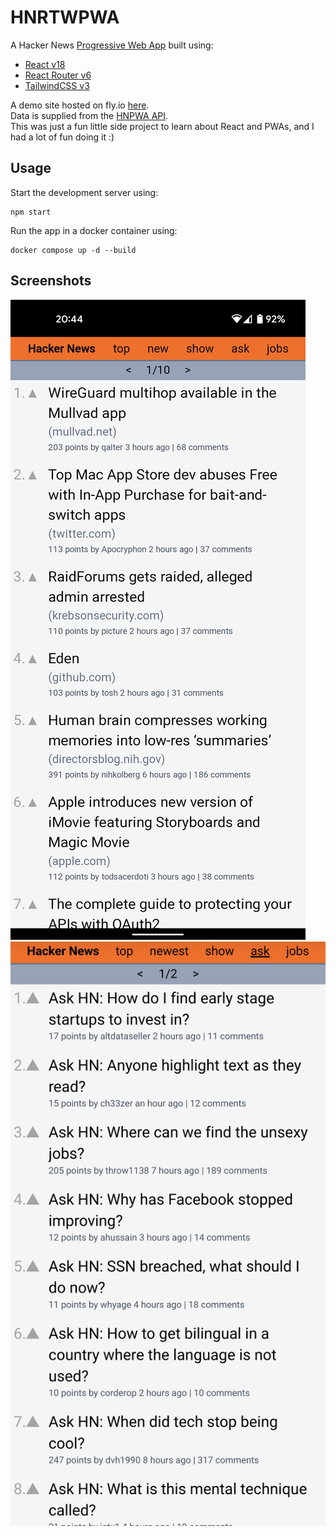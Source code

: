 # HNRTWPWA

A Hacker News [Progressive Web App](https://web.dev/progressive-web-apps/) built using: 
- [React v18](https://reactjs.org/)
- [React Router v6](https://reactrouter.com/)
- [TailwindCSS v3](https://tailwindcss.com/)

A demo site hosted on fly.io [here](https://hnrtwpwa.fly.dev/).   
Data is supplied from the [HNPWA API](https://github.com/tastejs/hacker-news-pwas/blob/master/docs/api.md).  
This was just a fun little side project to learn about React and PWAs, and I had a lot of fun doing it :)  

## Usage

Start the development server using:
```
npm start
```

Run the app in a docker container using:
```
docker compose up -d --build
```

## Screenshots
![Screenshot of "top" section](./.github/images//screenshot_top.png)
![Screenshot of "ask" section](./.github/images//screenshot_ask.png)  